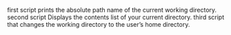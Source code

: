 first script prints the absolute path name of the current working directory.
second script Displays the contents list of your current directory.
third script that changes the working directory to the user’s home directory.
